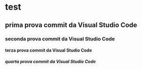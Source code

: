 # test 

## prima prova commit da Visual Studio Code

### seconda prova commit da Visual Studio Code

#### terza prova commit da Visual Studio Code

##### quarta prova commit da Visual Studio Code